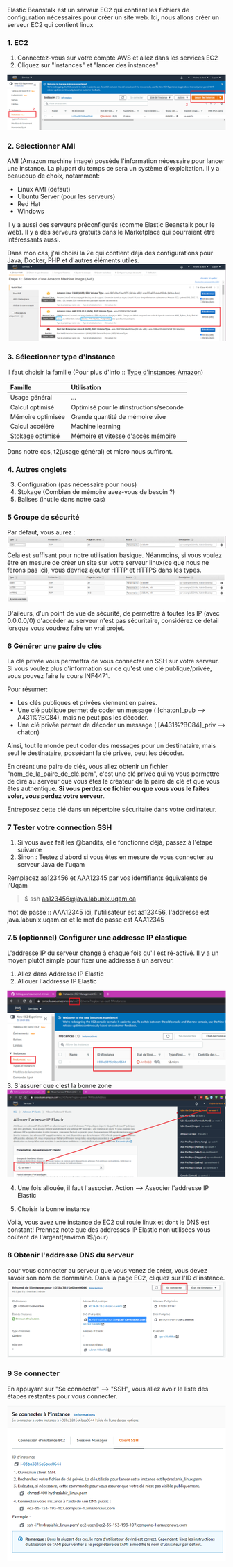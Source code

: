 Elastic Beanstalk est un serveur EC2 qui contient les fichiers de configuration nécessaires pour créer un site web.
Ici, nous allons créer un serveur EC2 qui contient linux

### 1. EC2
1. Connectez-vous sur votre compte AWS et allez dans les services EC2
1. Cliquez sur "Instances" et "lancer des instances"
<img src = "./images/instances.png">

### 2. Selectionner AMI
AMI (Amazon machine image) possède l'information nécessaire pour lancer une instance. La plupart du temps ce sera un système d'exploitation.
Il y a beaucoup de choix, notamment:
* Linux AMI (défaut)
* Ubuntu Server (pour les serveurs)
* Red Hat
* Windows

Il y a aussi des serveurs préconfigurés (comme Elastic Beanstalk pour le web).
Il y a des serveurs gratuits dans le Marketplace qui pourraient être intéressants aussi.

Dans mon cas, j'ai choisi la 2e qui contient déjà des configurations pour Java, Docker, PHP et d'autres éléments utiles.
<img src = "./images/ami.png">

### 3. Sélectionner type d'instance
Il faut choisir la famille
(Pour plus d'info :: [Type d'instances Amazon](https://aws.amazon.com/fr/ec2/instance-types/))


|Famille            | Utilisation |
|:------------------|:------------|
|Usage général      | ...         |
|Calcul optimisé    |Optimisé pour le #instructions/seconde|
|Mémoire optimisée  |Grande quantité de mémoire vive|
|Calcul accéléré    |Machine learning|
|Stokage optimisé   |Mémoire et vitesse d'accès mémoire|

Dans notre cas, t2(usage général) et micro nous suffiront.

### 4. Autres onglets
3. Configuration (pas nécessaire pour nous)
4. Stokage (Combien de mémoire avez-vous de besoin ?)
5. Balises (inutile dans notre cas)

### 5 Groupe de sécurité
Par défaut, vous aurez : 
<img src = "./images/ssh_defaut.png">
Cela est suffisant pour notre utilisation basique. Néanmoins, si vous voulez être en mesure de créer un site sur votre serveur linux(ce que nous ne ferons pas ici), vous devriez ajouter HTTP et HTTPS dans les types.
<img src = "./images/ssh_defaut_2.png">

D'aileurs, d'un point de vue de sécurité, de permettre à toutes les IP (avec 0.0.0.0/0) d'accéder au serveur n'est pas sécuritaire, considérez ce détail lorsque vous voudrez faire un vrai projet.

### 6 Générer une paire de clés
La clé privée vous permettra de vous connecter en SSH sur votre serveur.
Si vous voulez plus d'information sur ce qu'est une clé publique/privée, vous pouvez faire le cours INF4471.

Pour résumer:
* Les clés publiques et privées viennent en paires.
* Une clé publique permet de coder un message ( [chaton]_pub --> A431%?BC84), mais ne peut pas les décoder.
* Une clé privée permet de décoder un message ( [A431%?BC84]_priv --> chaton)

Ainsi, tout le monde peut coder des messages pour un destinataire, mais seul le destinataire, possédant la clé privée, peut les décoder.

En créant une paire de clés, vous allez obtenir un fichier "nom_de_la_paire_de_clé.pem", c'est une clé privée qui va vous permettre de dire au serveur que vous êtes le créateur de la paire de clé et que vous êtes authentique. **Si vous perdez ce fichier ou que vous vous le faites voler, vous perdez votre serveur**.

Entreposez cette clé dans un répertoire sécuritaire dans votre ordinateur.

### 7 Tester votre connection SSH
1. Si vous avez fait les @bandits, elle fonctionne déjà, passez à l'étape suivante
2. Sinon : Testez d'abord si vous êtes en mesure de vous connecter au serveur Java de l'uqam

Remplacez aa123456 et AAA12345 par vos identifiants équivalents de l'Uqam

> $ ssh aa123456@java.labunix.uqam.ca

mot de passe  :: AAA12345
ici, l'utilisateur est aa123456, l'addresse est java.labunix.uqam.ca et le mot de passe est AAA12345

### 7.5 (optionnel) Configurer une addresse IP élastique
L'addresse IP du serveur change à chaque fois qu'il est ré-activé. Il y a un moyen plutôt simple pour fixer une addresse à un serveur.
1. Allez dans Addresse IP Elastic
2. Allouer l'addresse IP Elastic
<img src = "./images/id.png">
3. S'assurer que c'est la bonne zone
<img src = "./images/zone.png">

4. Une fois allouée, il faut l'associer.
    Action --> Associer l'addresse IP Elastic
    
5. Choisir la bonne instance

Voilà, vous avez une instance de EC2 qui roule linux et dont le DNS est constant!
Prennez note que des addresses IP Elastic non utilisées vous coûtent de l'argent(environ 1$/jour)

### 8 Obtenir l'addresse DNS du serveur
pour vous connecter au serveur que vous venez de créer, vous devez savoir son nom de dommaine.
Dans la page EC2, cliquez sur l'ID d'instance.
<img src = "./images/dns.png">

### 9 Se connecter
En appuyant sur "Se connecter" --> "SSH", vous allez avoir le liste des étapes restantes pour vous connecter.

<img src = "./images/connection.png">








